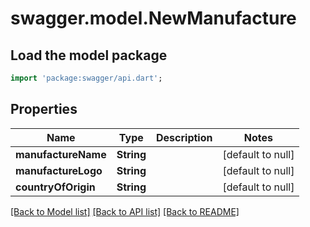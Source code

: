 # swagger.model.NewManufacture

## Load the model package
```dart
import 'package:swagger/api.dart';
```

## Properties
Name | Type | Description | Notes
------------ | ------------- | ------------- | -------------
**manufactureName** | **String** |  | [default to null]
**manufactureLogo** | **String** |  | [default to null]
**countryOfOrigin** | **String** |  | [default to null]

[[Back to Model list]](../README.md#documentation-for-models) [[Back to API list]](../README.md#documentation-for-api-endpoints) [[Back to README]](../README.md)


